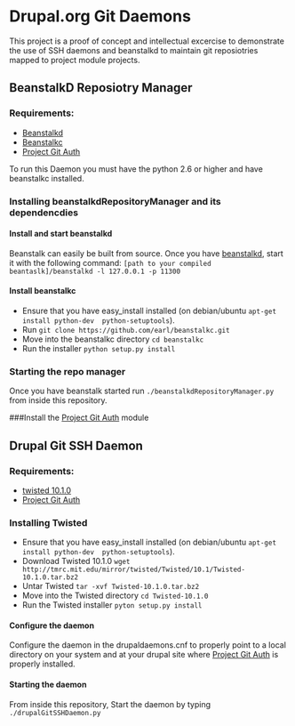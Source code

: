 # Drupal.org Git Daemons

This project is a proof of concept and intellectual excercise to demonstrate the use of SSH daemons and beanstalkd to maintain git reposiotries mapped to project module projects.

## BeanstalkD Reposiotry Manager

### Requirements:
- [Beanstalkd](http://kr.github.com/beanstalkd/)
- [Beanstalkc](https://github.com/earl/beanstalkc)
- [Project Git Auth](https://github.com/tizzo/Project-Git-Auth)

To run this Daemon you must have the python 2.6 or higher and have beanstalkc installed.

### Installing beanstalkdRepositoryManager and its dependencdies

#### Install and start beanstalkd

Beanstalk can easily be built from source.  Once you have [beanstalkd](http://kr.github.com/beanstalkd/download.html), start it with the following command:  `[path to your compiled beantaslk]/beanstalkd -l 127.0.0.1 -p 11300`

#### Install beanstalkc

- Ensure that you have easy_install installed (on debian/ubuntu `apt-get install python-dev  python-setuptools`).
- Run `git clone https://github.com/earl/beanstalkc.git`
- Move into the beanstalkc directory `cd beanstalkc`
- Run the installer `python setup.py install`


### Starting the repo manager

Once you have beanstalk started run `./beanstalkdRepositoryManager.py` from inside this repository.

###Install the [Project Git Auth](https://github.com/tizzo/Project-Git-Auth) module

## Drupal Git SSH Daemon

### Requirements:
- [twisted 10.1.0](http://twistedmatrix.com/trac/wiki/Downloads)
- [Project Git Auth](https://github.com/tizzo/Project-Git-Auth)

### Installing Twisted

- Ensure that you have easy_install installed (on debian/ubuntu `apt-get install python-dev  python-setuptools`).
- Download Twisted 10.1.0 `wget http://tmrc.mit.edu/mirror/twisted/Twisted/10.1/Twisted-10.1.0.tar.bz2`
- Untar Twisted `tar -xvf Twisted-10.1.0.tar.bz2`
- Move into the Twisted directory `cd Twisted-10.1.0`
- Run the Twisted installer `pyton setup.py install`

#### Configure the daemon

Configure the daemon in the drupaldaemons.cnf to properly point to a local directory on your system and at your drupal site where [Project Git Auth](https://github.com/tizzo/Project-Git-Auth) is properly installed.

#### Starting the daemon

From inside this repository, Start the daemon by typing `./drupalGitSSHDaemon.py`
